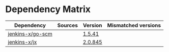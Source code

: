 # Dependency Matrix

Dependency | Sources | Version | Mismatched versions
---------- | ------- | ------- | -------------------
[jenkins-x/go-scm](https://github.com/jenkins-x/go-scm) |  | [1.5.41]() | 
[jenkins-x/jx](https://github.com/jenkins-x/jx) |  | [2.0.845](https://github.com/jenkins-x/jx/releases/tag/v2.0.845) | 
